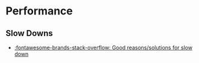 Performance
===

Slow Downs
---

- [:fontawesome-brands-stack-overflow: Good reasons/solutions for slow
    down](https://vi.stackexchange.com/questions/10495/most-annoying-slow-down-of-a-plain-text-editor)
